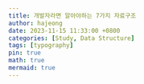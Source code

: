 ```yaml
---
title: 개발자라면 알아야하는 7가지 자료구조
author: hajeong
date: 2023-11-15 11:33:00 +0800
categories: [Study, Data Structure]
tags: [typography]
pin: true
math: true
mermaid: true
---
```

